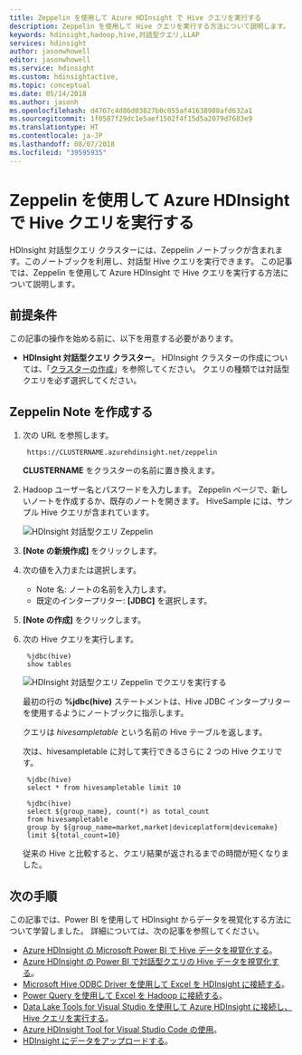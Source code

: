 ```yaml
---
title: Zeppelin を使用して Azure HDInsight で Hive クエリを実行する
description: Zeppelin を使用して Hive クエリを実行する方法について説明します。
keywords: hdinsight,hadoop,hive,対話型クエリ,LLAP
services: hdinsight
author: jasonwhowell
editor: jasonwhowell
ms.service: hdinsight
ms.custom: hdinsightactive,
ms.topic: conceptual
ms.date: 05/14/2018
ms.author: jasonh
ms.openlocfilehash: d4767c4d86d03827b0c055af41638988afd632a1
ms.sourcegitcommit: 1f0587f29dc1e5aef1502f4f15d5a2079d7683e9
ms.translationtype: HT
ms.contentlocale: ja-JP
ms.lasthandoff: 08/07/2018
ms.locfileid: "39595935"
---
```

# <a name="use-zeppelin-to-run-hive-queries-in-azure-hdinsight"></a>Zeppelin を使用して Azure HDInsight で Hive クエリを実行する 

HDInsight 対話型クエリ クラスターには、Zeppelin ノートブックが含まれます。このノートブックを利用し、対話型 Hive クエリを実行できます。 この記事では、Zeppelin を使用して Azure HDInsight で Hive クエリを実行する方法について説明します。 

## <a name="prerequisites"></a>前提条件
この記事の操作を始める前に、以下を用意する必要があります。

* **HDInsight 対話型クエリ クラスター**。 HDInsight クラスターの作成については、「[クラスターの作成](hadoop/apache-hadoop-linux-tutorial-get-started.md#create-cluster)」を参照してください。  クエリの種類では対話型クエリを必ず選択してください。 

## <a name="create-a-zeppelin-note"></a>Zeppelin Note を作成する

1. 次の URL を参照します。

        https://CLUSTERNAME.azurehdinsight.net/zeppelin
    **CLUSTERNAME** をクラスターの名前に置き換えます。

2. Hadoop ユーザー名とパスワードを入力します。 Zeppelin ページで、新しいノートを作成するか、既存のノートを開きます。 HiveSample には、サンプル Hive クエリが含まれています。  

    ![HDInsight 対話型クエリ Zeppelin](./media/hdinsight-connect-hive-zeppelin/hdinsight-hive-zeppelin.png)
3. **[Note の新規作成]** をクリックします。
4. 次の値を入力または選択します。

    - Note 名: ノートの名前を入力します。
    - 既定のインタープリター: **[JDBC]** を選択します。

5. **[Note の作成]** をクリックします。
6. 次の Hive クエリを実行します。

        %jdbc(hive)
        show tables

    ![HDInsight 対話型クエリ Zeppelin でクエリを実行する](./media/hdinsight-connect-hive-zeppelin/hdinsight-hive-zeppelin-query.png)

    最初の行の **%jdbc(hive)** ステートメントは、Hive JDBC インタープリターを使用するようにノートブックに指示します。

    クエリは *hivesampletable* という名前の Hive テーブルを返します。

    次は、hivesampletable に対して実行できるさらに 2 つの Hive クエリです。 

        %jdbc(hive)
        select * from hivesampletable limit 10

        %jdbc(hive)
        select ${group_name}, count(*) as total_count
        from hivesampletable
        group by ${group_name=market,market|deviceplatform|devicemake}
        limit ${total_count=10}

    従来の Hive と比較すると、クエリ結果が返されるまでの時間が短くなりました。


## <a name="next-steps"></a>次の手順
この記事では、Power BI を使用して HDInsight からデータを視覚化する方法について学習しました。  詳細については、次の記事を参照してください。

* [Azure HDInsight の Microsoft Power BI で Hive データを視覚化する](hadoop/apache-hadoop-connect-hive-power-bi.md)。
* [Azure HDInsight の Power BI で対話型クエリの Hive データを視覚化する](./interactive-query/apache-hadoop-connect-hive-power-bi-directquery.md)。
* [Microsoft Hive ODBC Driver を使用して Excel を HDInsight に接続する](hadoop/apache-hadoop-connect-excel-hive-odbc-driver.md)。
* [Power Query を使用して Excel を Hadoop に接続する](hadoop/apache-hadoop-connect-excel-power-query.md)。
* [Data Lake Tools for Visual Studio を使用して Azure HDInsight に接続し、Hive クエリを実行する](hadoop/apache-hadoop-visual-studio-tools-get-started.md)。
* [Azure HDInsight Tool for Visual Studio Code の使用](hdinsight-for-vscode.md)。
* [HDInsight にデータをアップロードする](./hdinsight-upload-data.md)。
